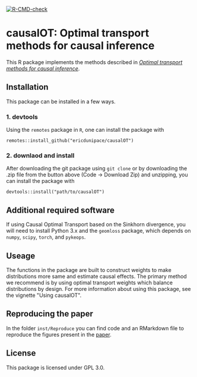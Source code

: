 <!-- badges: start -->
[![R-CMD-check](https://github.com/ericdunipace/causalOT/actions/workflows/check-standard.yaml/badge.svg)](https://github.com/ericdunipace/causalOT/actions/workflows/check-standard.yaml)
<!-- badges: end -->

# causalOT: Optimal transport methods for causal inference

This R package implements the methods described in [*Optimal transport methods for causal inference*](https://arxiv.org/abs/2109.01991).

## Installation
This package can be installed in a few ways.

### 1. devtools
Using the `remotes` package in `R`, one can install the package with 
```
remotes::install_github("ericdunipace/causalOT")
```

### 2. downlaod and install
After downloading the git package using `git clone` or by downloading the .zip file from the button above (Code -> Download Zip) and unzipping, you can install the package with
```
devtools::install("path/to/causalOT")
```

## Additional required software
If using Causal Optimal Transport based on the Sinkhorn divergence, you will need to install Python 3.x and the `geomloss` package, which depends on `numpy`, `scipy`, `torch`, and `pykeops`.

## Useage
The functions in the package are built to construct weights to make distributions more same and estimate causal effects. The primary method we recommend is by using optimal transport weights which balance distributions by design. For more information about using this package, see the vignette "Using causalOT".

## Reproducing the paper
In the folder `inst/Reproduce` you can find code and an RMarkdown file to reproduce the figures present in the [paper](https://arxiv.org/abs/2109.01991).

## License
This package is licensed under GPL 3.0.

